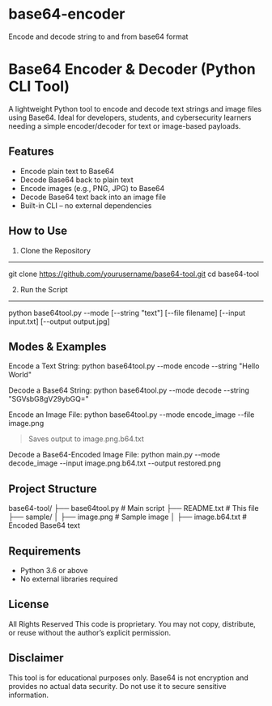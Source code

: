 # base64-encoder
Encode and decode string to and from base64 format

Base64 Encoder & Decoder (Python CLI Tool)
==========================================

A lightweight Python tool to encode and decode text strings and image files using Base64. 
Ideal for developers, students, and cybersecurity learners needing a simple encoder/decoder 
for text or image-based payloads.

Features
--------
- Encode plain text to Base64
- Decode Base64 back to plain text
- Encode images (e.g., PNG, JPG) to Base64
- Decode Base64 text back into an image file
- Built-in CLI – no external dependencies

How to Use
----------

1. Clone the Repository
-----------------------
git clone https://github.com/yourusername/base64-tool.git
cd base64-tool

2. Run the Script
-----------------
python base64tool.py --mode <mode> [--string "text"] [--file filename] [--input input.txt] [--output output.jpg]

Modes & Examples
----------------

Encode a Text String:
python base64tool.py --mode encode --string "Hello World"

Decode a Base64 String:
python base64tool.py --mode decode --string "SGVsbG8gV29ybGQ="

Encode an Image File:
python base64tool.py --mode encode_image --file image.png
> Saves output to image.png.b64.txt

Decode a Base64-Encoded Image File:
python main.py --mode decode_image --input image.png.b64.txt --output restored.png

Project Structure
-----------------
base64-tool/
├── base64tool.py        # Main script
├── README.txt           # This file
├── sample/
│   ├── image.png        # Sample image
│   ├── image.b64.txt    # Encoded Base64 text

Requirements
------------
- Python 3.6 or above
- No external libraries required

License
-------
All Rights Reserved
This code is proprietary. You may not copy, distribute, or reuse without the author’s explicit permission.

Disclaimer
----------
This tool is for educational purposes only. Base64 is not encryption and provides no actual data security. 
Do not use it to secure sensitive information.
